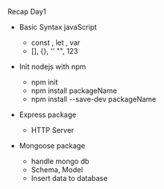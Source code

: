Recap Day1
- Basic Syntax javaScript
  - const , let , var
  - [], {}, '' "", 123

- Init nodejs with npm
  - npm init
  - npm install packageName
  - npm install --save-dev packageName
- Express package
  - HTTP Server
- Mongoose package
  - handle mongo db
  - Schema, Model
  - Insert data to database